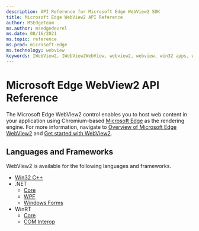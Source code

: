 ```yaml
---
description: API Reference for Microsoft Edge WebView2 SDK
title: Microsoft Edge WebView2 API Reference
author: MSEdgeTeam
ms.author: msedgedevrel
ms.date: 08/16/2021
ms.topic: reference
ms.prod: microsoft-edge
ms.technology: webview
keywords: IWebView2, IWebView2WebView, webview2, webview, win32 apps, win32, edge, ICoreWebView2, ICoreWebView2Controller, browser control
---
```

# Microsoft Edge WebView2 API Reference

The Microsoft Edge WebView2 control enables you to host web content in your application using Chromium-based [Microsoft Edge](https://www.microsoftedgeinsider.com) as the rendering engine.  For more information, navigate to [Overview of Microsoft Edge WebView2](./index.md) and [Get started with WebView2](./get-started/win32.md).
<!-- linking to a parent node of the TOC ("Get started with WebView2") isn't supported, so the above link goes to the first child article, but with link text of the parent TOC node. -->



<!-- ====================================================================== -->
## Languages and Frameworks
WebView2 is available for the following languages and frameworks.
*   [Win32 C++](/microsoft-edge/webview2/reference/win32/index)
*   .NET
    *   [Core][DotnetMicrosoftWebWebView2CoreNamespace]
    *   [WPF][DotnetMicrosoftWebWebView2WpfNamespace]
    *   [Windows Forms][DotnetMicrosoftWebWebView2WinformsNamespace]
*   WinRT
    *   [Core][WinrtMicrosoftWebWebview2CoreNamespace]
    *   [COM Interop][WinrtComInteropInterfaces]


<!-- ====================================================================== -->
<!-- links -->
[DotnetMicrosoftWebWebview2CoreNamespace]: /dotnet/api/microsoft.web.webview2.core "Microsoft.Web.WebView2.Core Namespace | Microsoft Docs"
[DotnetMicrosoftWebWebview2WpfNamespace]: /dotnet/api/microsoft.web.webview2.wpf "Microsoft.Web.WebView2.Wpf Namespace | Microsoft Docs"
[DotnetMicrosoftWebWebview2WinformsNamespace]: /dotnet/api/microsoft.web.webview2.winforms "Microsoft.Web.WebView2.WinForms Namespace | Microsoft Docs"
[WinrtMicrosoftWebWebview2CoreNamespace]: /microsoft-edge/webview2/reference/winrt/microsoft_web_webview2_core/index "Microsoft.Web.WebView2.Core Namespace | Microsoft Docs"
[WinrtComInteropInterfaces]: /microsoft-edge/webview2/reference/winrt/interop/index "WebView2 WinRT COM Interop Reference | Microsoft Docs"
